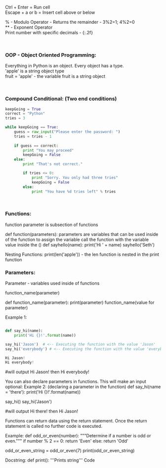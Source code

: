 Ctrl + Enter = Run cell<br>
Escape + a or b = Insert cell above or below<br>

% - Modulo Operator - Returns the remainder - 3%2=1; 4%2=0<br>
** - Exponent Operator<br>
Print number with specific decimals - {:.2f}

<br>

### OOP - Object Oriented Programming:
Everything in Python is an object. Every object has a type.<br>
'apple' is a string object type<br>
fruit = 'apple' - the variable fruit is a string object

<br>

### Compound Conditional: (Two end conditions)
```python
keepGoing = True
correct = "Python"
tries = 3

while keepGoing == True:
    guess = raw_input("Please enter the password: ")
    tries = tries - 1
    
    if guess == correct:
        print "You may proceed"
        keepGoing = False
    else:
        print "That's not correct."

        if tries <= 0:
            print "Sorry. You only had three tries"
            keepGoing = False
        else:
            print "You have %d tries left" % tries
```

<br>

### Functions:
function
	parameter is subsection of functions

def function(parameters):
parameters are variables that can be used inside of the function
to assign the variable call the function with the variable value inside the ()
def sayhello(name):
	print('Hi ' + name)
sayhello('Seth')


Nesting Functions:
print(len('apple')) - the len function is nested in the print function


### Parameters:
Parameter - variables used inside of functions

function_name(parameter)

def function_name(parameter):
	print(parameter)
function_name(value for parameter)

Example 1:
```python

def say_hi(name):
	print('Hi {}!'.format(name))

say_hi('Jason')  # <-- Executing the function with the value 'Jason'
say_hi('everybody') # <-- Executing the function with the value 'everybody'
```
```python
Hi Jason!
Hi everybody!
```

#will output Hi Jason! then Hi everybody!

You can also declare parameters in functions. This will make an input optional:
Example 2: (declaring a parameter in the function)
def say_hi(name = 'there'):
	print('Hi {}!'.format(name))

say_hi()
say_hi('Jason')

#will output Hi there! then Hi Jason!

Functions can return data using the return statement.
Once the return statement is called no further code is executed.

Example:
def odd_or_even(number):
	"""Determine if a number is odd or even."""
	if number % 2 == 0:
		return 'Even'
	else:
		return 'Odd'

odd_or_even_string = odd_or_even(7)
print(odd_or_even_string)

Docstring:
def print():
	'''Prints string'''
	Code

